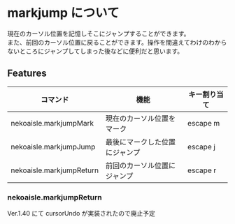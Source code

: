 # markjump について

現在のカーソル位置を記憶しそこにジャンプすることができます。  
また、前回のカーソル位置に戻ることができます。操作を間違えてわけのわからないところにジャンプしてしまった後などに便利だと思います。

## Features

|コマンド                |機能                          |キー割り当て|
|------------------------|------------------------------|------------|
|nekoaisle.markjumpMark  |現在のカーソル位置をマーク    |escape m    |
|nekoaisle.markjumpJump  |最後にマークした位置にジャンプ|escape j    |
|nekoaisle.markjumpReturn|前回のカーソル位置にジャンプ  |escape r    |


### nekoaisle.markjumpReturn
Ver.1.40 にて cursorUndo が実装されたので廃止予定